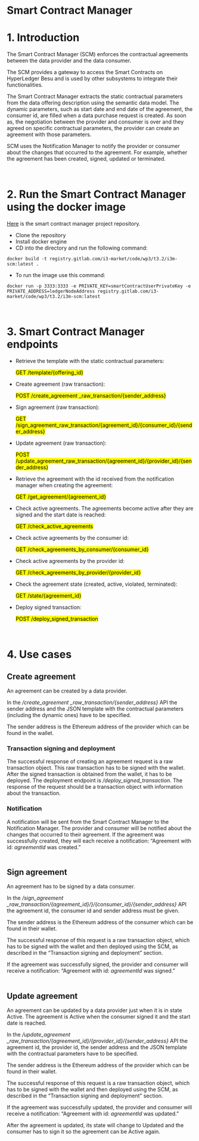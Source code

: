 <!---
#  Copyright 2020-2022 i3-MARKET Consortium:
#
#  ATHENS UNIVERSITY OF ECONOMICS AND BUSINESS - RESEARCH CENTER
#  ATOS SPAIN SA
#  EUROPEAN DIGITAL SME ALLIANCE
#  GFT ITALIA SRL
#  GUARDTIME OU
#  HOP UBIQUITOUS SL
#  IBM RESEARCH GMBH
#  IDEMIA FRANCE
#  SIEMENS AKTIENGESELLSCHAFT
#  SIEMENS SRL
#  TELESTO TECHNOLOGIES PLIROFORIKIS KAI EPIKOINONION EPE
#  UNIVERSITAT POLITECNICA DE CATALUNYA
#  UNPARALLEL INNOVATION LDA
#
#  Licensed under the Apache License, Version 2.0 (the "License");
#  you may not use this file except in compliance with the License.
#  You may obtain a copy of the License at
#
#  http://www.apache.org/licenses/LICENSE-2.0
#
#  Unless required by applicable law or agreed to in writing, software
#  distributed under the License is distributed on an "AS IS" BASIS,
#  WITHOUT WARRANTIES OR CONDITIONS OF ANY KIND, either express or implied.
#  See the License for the specific language governing permissions and
#  limitations under the License.
#
-->

# Smart Contract Manager

# 1. Introduction

The Smart Contract Manager (SCM) enforces the contractual agreements between the data provider and the data consumer.

The SCM provides a gateway to access the Smart Contracts on HyperLedger Besu and is used by other subsystems to integrate their functionalities.

The Smart Contract Manager extracts the static contractual parameters from the data offering description using the semantic data model. The dynamic parameters, such as start date and end date of the agreement, the consumer id, are filled when a data purchase request is created. As soon as, the negotiation between the provider and consumer is over and they agreed on specific contractual parameters, the provider can create an agreement with those parameters.

SCM uses the Notification Manager to notify the provider or consumer about the changes that occurred to the agreement. For example, whether the agreement has been created, signed, updated or terminated.

<br/>

# 2. Run the Smart Contract Manager using the docker image

[Here](https://gitlab.com/i3-market/code/wp3/t3.2/i3m-scm) is the smart contract manager project repository.

+ Clone the repository
+ Install docker engine
+ CD into the directory and run the following command:

```
docker build -t registry.gitlab.com/i3-market/code/wp3/t3.2/i3m-scm:latest .
```

+ To run the image use this command:

```
docker run -p 3333:3333 -e PRIVATE_KEY=smartContractUserPrivateKey -e PRIVATE_ADDRESS=ledgerNodeAddress registry.gitlab.com/i3-market/code/wp3/t3.2/i3m-scm:latest
```

<br/>

# 3. Smart Contract Manager endpoints

+ Retrieve the template with the static contractual parameters:
  
    <mark>GET /template/{offering_id}</mark>

+ Create agreement (raw transaction):
  
    <mark>POST /create_agreement _raw_transaction/{sender_address}</mark>

+ Sign agreement (raw transaction):

    <mark>GET /sign_agreement_raw_transaction/{agreement_id}/{consumer_id}/{sender_address}<mark>

+ Update agreement (raw transaction):
  
    <mark>POST /update_agreement_raw_transaction/{agreement_id}/{provider_id}/{sender_address}<mark>

+ Retrieve the agreement with the id received from the notification manager when creating the agreement:

    <mark>GET /get_agreement/{agreement_id}<mark>

+ Check active agreements. The agreements become active after they are signed and the start date is reached:

    <mark>GET /check_active_agreements<mark>

+ Check active agreements by the consumer id:

    <mark>GET /check_agreements_by_consumer/{consumer_id}<mark>

+ Check active agreements by the provider id:

    <mark>GET /check_agreements_by_provider/{provider_id}<mark>

+ Check the agreement state (created, active, violated, terminated):

    <mark>GET /state/{agreement_id}<mark>

+ Deploy signed transaction:

    <mark>POST /deploy_signed_transaction<mark>

<br/>

# 4. Use cases

## Create agreement

An agreement can be created by a data provider.

In the */create_agreement _raw_transaction/{sender_address}* API the sender address and the JSON template with the contractual parameters (including the dynamic ones) have to be specified.

The sender address is the Ethereum address of the provider which can be found in the wallet.

### Transaction signing and deployment

The successful response of creating an agreement request is a raw transaction object. This raw transaction has to be signed with the wallet. After the signed transaction is obtained from the wallet, it has to be deployed. The deployment endpoint is */deploy_signed_transaction*. The response of the request should be a transaction object with information about the transaction.

### Notification

A notification will be sent from the Smart Contract Manager to the Notification Manager. The provider and consumer will be notified about the changes that occurred to their agreement. If the agreement was successfully created, they will each receive a notification: “Agreement with id: *agreementId* was created.”
<br/><br/>

## Sign agreement

An agreement has to be signed by a data consumer.

In the */sign_agreement _raw_transaction/{agreement_id}/}/{consumer_id}/{sender_address}* API the agreement id, the consumer id and sender address must be given.

The sender address is the Ethereum address of the consumer which can be found in their wallet.

The successful response of this request is a raw transaction object, which has to be signed with the wallet and then deployed using the SCM, as described in the “Transaction signing and deployment” section.

If the agreement was successfully signed, the provider and consumer will receive a notification: “Agreement with id: *agreementId* was signed.”
<br/><br/>

## Update agreement

An agreement can be updated by a data provider just when it is in state Active. The agreement is Active when the consumer signed it and the start date is reached.

In the */update_agreement _raw_transaction/{agreement_id}/{provider_id}/{sender_address}* API the agreement id, the provider id, the sender address and the JSON template with the contractual parameters have to be specified.

The sender address is the Ethereum address of the provider which can be found in their wallet.

The successful response of this request is a raw transaction object, which has to be signed with the wallet and then deployed using the SCM, as described in the “Transaction signing and deployment” section.

If the agreement was successfully updated, the provider and consumer will receive a notification: “Agreement with id: *agreementId* was updated.”

After the agreement is updated, its state will change to Updated and the consumer has to sign it so the agreement can be Active again.
